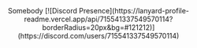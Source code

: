 <div align="center">
  Somebody
  [![Discord Presence](https://lanyard-profile-readme.vercel.app/api/715541337549570114?borderRadius=20px&bg=#121212)](https://discord.com/users/715541337549570114)
</div>
